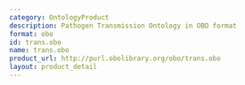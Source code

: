 ```yaml
---
category: OntologyProduct
description: Pathogen Transmission Ontology in OBO format
format: obo
id: trans.obo
name: trans.obo
product_url: http://purl.obolibrary.org/obo/trans.obo
layout: product_detail
---
```

